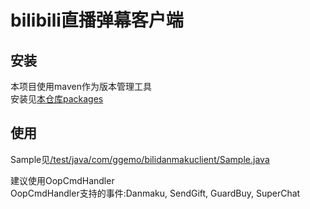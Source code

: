 # bilibili直播弹幕客户端
## 安装
本项目使用maven作为版本管理工具  
安装见[本仓库packages](https://github.com/HHHHhgqcdxhg/bili-danmaku-client/packages)    

## 使用
Sample见[/test/java/com/ggemo/bilidanmakuclient/Sample.java](https://github.com/HHHHhgqcdxhg/bili-danmaku-client/blob/master/src/test/java/com/ggemo/bilidanmakuclient/Sample.java)  

建议使用OopCmdHandler  
OopCmdHandler支持的事件:Danmaku, SendGift, GuardBuy, SuperChat  
